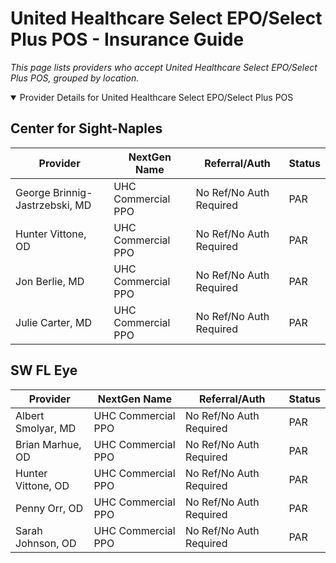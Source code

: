 # United Healthcare Select EPO/Select Plus POS - Insurance Guide

*This page lists providers who accept United Healthcare Select EPO/Select Plus POS, grouped by location.*

<details open><summary>Provider Details for United Healthcare Select EPO/Select Plus POS</summary>

## Center for Sight-Naples

| Provider | NextGen Name | Referral/Auth | Status |
|----------|-------------|--------------|--------|
| George Brinnig-Jastrzebski, MD | UHC Commercial PPO | No Ref/No Auth Required | PAR |
| Hunter Vittone, OD | UHC Commercial PPO | No Ref/No Auth Required | PAR |
| Jon Berlie, MD | UHC Commercial PPO | No Ref/No Auth Required | PAR |
| Julie Carter, MD | UHC Commercial PPO | No Ref/No Auth Required | PAR |

## SW FL Eye

| Provider | NextGen Name | Referral/Auth | Status |
|----------|-------------|--------------|--------|
| Albert Smolyar, MD | UHC Commercial PPO | No Ref/No Auth Required | PAR |
| Brian Marhue, OD | UHC Commercial PPO | No Ref/No Auth Required | PAR |
| Hunter Vittone, OD | UHC Commercial PPO | No Ref/No Auth Required | PAR |
| Penny Orr, OD | UHC Commercial PPO | No Ref/No Auth Required | PAR |
| Sarah Johnson, OD | UHC Commercial PPO | No Ref/No Auth Required | PAR |

</details>

